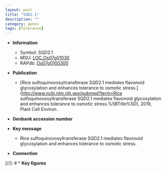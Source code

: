 ```yaml
---
layout: post
title: "SQD2.1"
description: ""
category: genes
tags: [tolerance]
---
```


* **Information**  
    + Symbol: SQD2.1  
    + MSU: [LOC_Os07g01030](http://rice.uga.edu/cgi-bin/ORF_infopage.cgi?orf=LOC_Os07g01030)  
    + RAPdb: [Os07g0100300](https://rapdb.dna.affrc.go.jp/locus/?name=Os07g0100300)  

* **Publication**  
    + [Rice sulfoquinovosyltransferase SQD2.1 mediates flavonoid glycosylation and enhances tolerance to osmotic stress.](http://www.ncbi.nlm.nih.gov/pubmed?term=Rice sulfoquinovosyltransferase SQD2.1 mediates flavonoid glycosylation and enhances tolerance to osmotic stress.%5BTitle%5D), 2019, Plant Cell Environ.

* **Genbank accession number**  

* **Key message**  
    + Rice sulfoquinovosyltransferase SQD2.1 mediates flavonoid glycosylation and enhances tolerance to osmotic stress.

* **Connection**  

[//]: # * **Key figures**  



